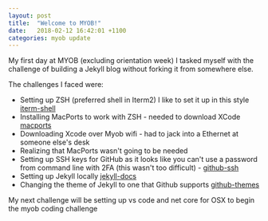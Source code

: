 ```yaml
---
layout: post
title:  "Welcome to MYOB!"
date:   2018-02-12 16:42:01 +1100
categories: myob update
---
```


My first day at MYOB (excluding orientation week) I tasked myself with the challenge of building a Jekyll blog without forking it from somewhere else.

The challenges I faced were:
* Setting up ZSH (preferred shell in Iterm2) I like to set it up in this style [iterm-shell]
* Installing MacPorts to work with ZSH - needed to download XCode [macports]
* Downloading Xcode over Myob wifi - had to jack into a Ethernet at someone else's desk
* Realizing that MacPorts wasn't going to be needed
* Setting up SSH keys for GitHub as it looks like you can't use a password from command line with 2FA (this wasn't too difficult) - [github-ssh]
* Setting up Jekyll locally [jekyll-docs]
* Changing the theme of Jekyll to one that Github supports [github-themes]
 

My next challenge will be setting up vs code and net core for OSX to begin the myob coding challenge

[jekyll-docs]: https://jekyllrb.com/docs/home
[iterm-shell]: https://sirmuel.design/my-mac-terminal-setup-4e2f1c1b3189
[github-ssh]: https://help.github.com/articles/connecting-to-github-with-ssh/
[github-themes]: https://pages.github.com/themes/ 
[macports]: https://superuser.com/questions/954310/using-zsh-and-mcports-command-not-found
